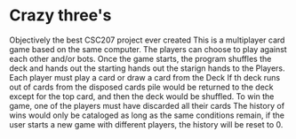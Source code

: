 # Crazy three's
Objectively the best CSC207 project ever created
This is a multiplayer card game based on the same computer.
The players can choose to play against each other and/or bots.
Once the game starts, the program shuffles the deck and hands out the starting hands out the starign hands to the Players.
Each player must play a card or draw a card from the Deck
If th deck runs out of cards from the disposed cards pile would be returned to the deck except for the top card, and then
the deck would be shuffled.  To win the game, one of the players must have discarded all their cards
The history of wins would only be cataloged as long as the same conditions remain, if the user starts a new game with different players, the history will be reset to 0.
